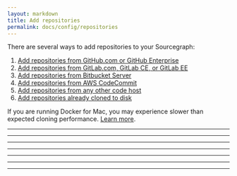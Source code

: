 ```yaml
---
layout: markdown
title: Add repositories
permalink: docs/config/repositories
---
```


There are several ways to add repositories to your Sourcegraph:

1.  [Add repositories from GitHub.com or GitHub Enterprise](#github-configuration)
1.  [Add repositories from GitLab.com, GitLab CE, or GitLab EE](#gitlab-configuration)
1.  [Add repositories from Bitbucket Server](#bitbucket-server-configuration)
1.  [Add repositories from AWS CodeCommit](#aws-codecommit-configuration)
1.  [Add repositories from any other code host](#sync-repositories-from-any-code-host)
1.  [Add repositories already cloned to disk](#add-repositories-already-cloned-to-disk)

<div class="alert alert-warning">

If you are running Docker for Mac, you may experience slower than expected cloning performance. [Learn more](/docs/troubleshooting#file-system-performance-on-docker-for-mac).

</div>

---


---


---


---


---


---


---

